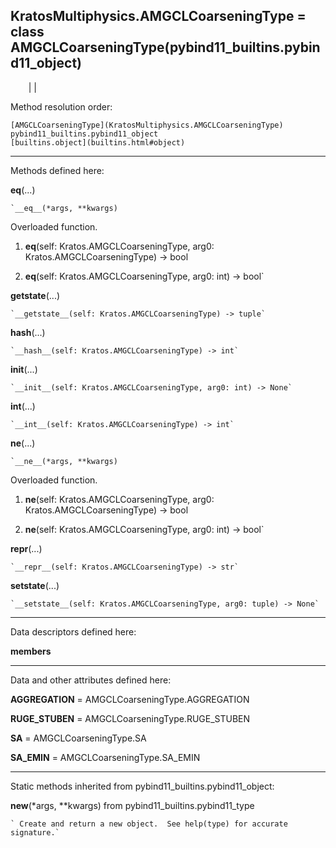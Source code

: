   
**KratosMultiphysics.AMGCLCoarseningType** = class
AMGCLCoarseningType(pybind11_builtins.pybind11_object)  
---  
`    `|   |

Method resolution order:

    [AMGCLCoarseningType](KratosMultiphysics.AMGCLCoarseningType)
    pybind11_builtins.pybind11_object
    [builtins.object](builtins.html#object)

* * *

Methods defined here:  

**__eq__**(...)

    `__eq__(*args, **kwargs)  
Overloaded  function.  
  
1. __eq__(self: Kratos.AMGCLCoarseningType, arg0: Kratos.AMGCLCoarseningType) -> bool  
  
2. __eq__(self: Kratos.AMGCLCoarseningType, arg0: int) -> bool`

**__getstate__**(...)

    `__getstate__(self: Kratos.AMGCLCoarseningType) -> tuple`

**__hash__**(...)

    `__hash__(self: Kratos.AMGCLCoarseningType) -> int`

**__init__**(...)

    `__init__(self: Kratos.AMGCLCoarseningType, arg0: int) -> None`

**__int__**(...)

    `__int__(self: Kratos.AMGCLCoarseningType) -> int`

**__ne__**(...)

    `__ne__(*args, **kwargs)  
Overloaded  function.  
  
1. __ne__(self: Kratos.AMGCLCoarseningType, arg0: Kratos.AMGCLCoarseningType) -> bool  
  
2. __ne__(self: Kratos.AMGCLCoarseningType, arg0: int) -> bool`

**__repr__**(...)

    `__repr__(self: Kratos.AMGCLCoarseningType) -> str`

**__setstate__**(...)

    `__setstate__(self: Kratos.AMGCLCoarseningType, arg0: tuple) -> None`

* * *

Data descriptors defined here:  

**__members__**

* * *

Data and other attributes defined here:  

**AGGREGATION** = AMGCLCoarseningType.AGGREGATION

**RUGE_STUBEN** = AMGCLCoarseningType.RUGE_STUBEN

**SA** = AMGCLCoarseningType.SA

**SA_EMIN** = AMGCLCoarseningType.SA_EMIN

* * *

Static methods inherited from pybind11_builtins.pybind11_object:  

**__new__**(*args, **kwargs) from pybind11_builtins.pybind11_type

    ` Create and return a new object.  See help(type) for accurate signature.`

